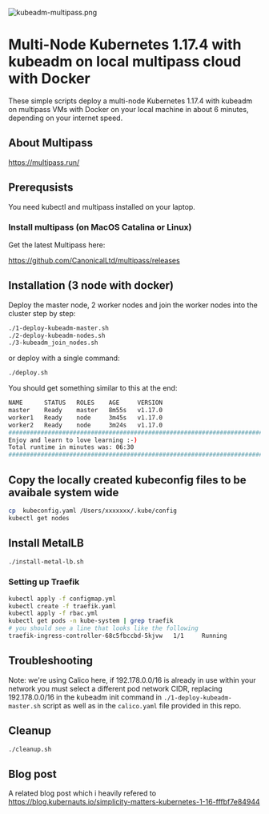 ![kubeadm-multipass.png](kubeadm-multipass.png)

# Multi-Node Kubernetes 1.17.4 with kubeadm on local multipass cloud with Docker

These simple scripts deploy a multi-node Kubernetes 1.17.4 with kubeadm on multipass VMs with Docker on your local machine in about 6 minutes, depending on your internet speed.

## About Multipass

https://multipass.run/

## Prerequsists

You need kubectl and multipass installed on your laptop.

### Install multipass (on MacOS Catalina or Linux)

Get the latest Multipass here:

https://github.com/CanonicalLtd/multipass/releases

## Installation (3 node with docker)

Deploy the master node, 2 worker nodes and join the worker nodes into the cluster step by step:

```bash
./1-deploy-kubeadm-master.sh
./2-deploy-kubeadm-nodes.sh
./3-kubeadm_join_nodes.sh
```

or deploy with a single command:

```bash
./deploy.sh
```

You should get something similar to this at the end:

```bash
NAME      STATUS   ROLES    AGE     VERSION
master    Ready    master   8m55s   v1.17.0
worker1   Ready    node     3m45s   v1.17.0
worker2   Ready    node     3m24s   v1.17.0
############################################################################
Enjoy and learn to love learning :-)
Total runtime in minutes was: 06:30
############################################################################
```

## Copy the locally created kubeconfig files to be avaibale system wide

```bash
cp  kubeconfig.yaml /Users/xxxxxxx/.kube/config
kubectl get nodes
```

## Install MetalLB

```bash
./install-metal-lb.sh
```

### Setting up Traefik

```bash
kubectl apply -f configmap.yml
kubectl create -f traefik.yaml
kubectl apply -f rbac.yml
kubectl get pods -n kube-system | grep traefik
# you should see a line that looks like the following
traefik-ingress-controller-68c5fbccbd-5kjvw   1/1     Running
```

## Troubleshooting

Note: we're using Calico here, if 192.178.0.0/16 is already in use within your network you must select a different pod network CIDR, replacing 192.178.0.0/16 in the kubeadm init command in `./1-deploy-kubeadm-master.sh` script as well as in the `calico.yaml` file provided in this repo.

## Cleanup

```bash
./cleanup.sh
```

## Blog post

A related blog post which i heavily refered to
https://blog.kubernauts.io/simplicity-matters-kubernetes-1-16-fffbf7e84944




